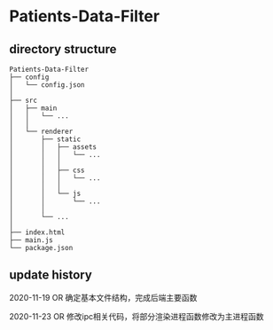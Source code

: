 <!--
 * @Author: One_Random
 * @Date: 2020-11-10 15:27:27
 * @LastEditors: One_Random
 * @LastEditTime: 2020-11-23 19:27:11
 * @FilePath: \Nodejs\Patients-Data-Filter\README.md
 * @Description: Copyright © 2020 One_Random. All rights reserved.
-->
# Patients-Data-Filter

## directory structure

```
Patients-Data-Filter
├── config
│   └── config.json
│
├── src
│   ├── main
│   │   └── ...
│   │
│   └── renderer
│       ├── static
│       │   ├── assets
│       │   │   └── ...
│       │   │
│       │   ├── css
│       │   │   └── ...
│       │   │
│       │   └── js
│       │       └── ...
│       │
│       └── ...
│
├── index.html
├── main.js
└── package.json
```

## update history

2020-11-19 OR 确定基本文件结构，完成后端主要函数

2020-11-23 OR 修改ipc相关代码，将部分渲染进程函数修改为主进程函数
